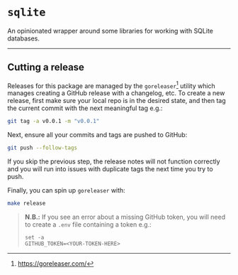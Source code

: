 # `sqlite`

An opinionated wrapper around some libraries for working with SQLite databases.

---

## Cutting a release

Releases for this package are managed by the `goreleaser`[^1] utility which manages creating a GitHub release with a changelog, etc.
To create a new release, first make sure your local repo is in the desired state, and then tag the current commit with the next meaningful tag e.g.:

```sh
git tag -a v0.0.1 -m "v0.0.1"
```

Next, ensure all your commits and tags are pushed to GitHub:

```sh
git push --follow-tags
```

If you skip the previous step, the release notes will not function correctly and you will run into issues with duplicate tags the next time you try to push.

Finally, you can spin up `goreleaser` with:

```sh
make release
```

> **N.B.:** If you see an error about a missing GitHub token, you will need to create a `.env` file containing a token e.g.:
> ```
> set -a
> GITHUB_TOKEN=<YOUR-TOKEN-HERE>
> ```

[^1]: https://goreleaser.com/
